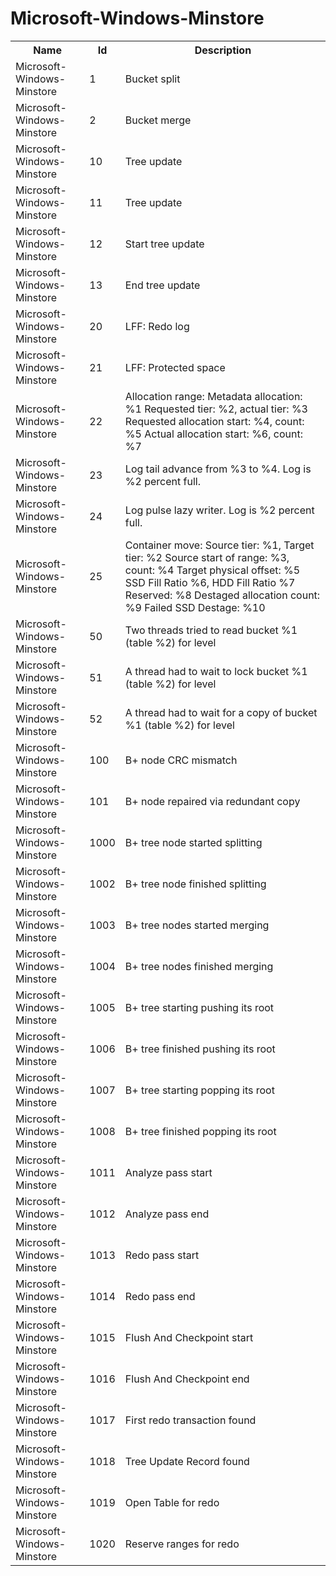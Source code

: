 # Microsoft-Windows-Minstore

<table>
<colgroup><col/><col/><col/></colgroup>
<tr><th>Name</th><th>Id</th><th>Description</th></tr>
<tr><td>Microsoft-Windows-Minstore</td><td>1</td><td>Bucket split</td></tr>
<tr><td>Microsoft-Windows-Minstore</td><td>2</td><td>Bucket merge</td></tr>
<tr><td>Microsoft-Windows-Minstore</td><td>10</td><td>Tree update</td></tr>
<tr><td>Microsoft-Windows-Minstore</td><td>11</td><td>Tree update</td></tr>
<tr><td>Microsoft-Windows-Minstore</td><td>12</td><td>Start tree update</td></tr>
<tr><td>Microsoft-Windows-Minstore</td><td>13</td><td>End tree update</td></tr>
<tr><td>Microsoft-Windows-Minstore</td><td>20</td><td>LFF: Redo log</td></tr>
<tr><td>Microsoft-Windows-Minstore</td><td>21</td><td>LFF: Protected space</td></tr>
<tr><td>Microsoft-Windows-Minstore</td><td>22</td><td>Allocation range:
	Metadata allocation: %1 
	Requested tier: %2, actual tier: %3 
	Requested allocation start: %4, count: %5 
	Actual allocation start: %6, count: %7</td></tr>
<tr><td>Microsoft-Windows-Minstore</td><td>23</td><td>Log tail advance from %3 to %4.
Log is %2 percent full.</td></tr>
<tr><td>Microsoft-Windows-Minstore</td><td>24</td><td>Log pulse lazy writer. Log is %2 percent full.</td></tr>
<tr><td>Microsoft-Windows-Minstore</td><td>25</td><td>Container move:
	Source tier: %1, Target tier: %2 
	Source start of range: %3, count: %4 
	 Target physical offset: %5 
	SSD Fill Ratio %6, HDD Fill Ratio %7 
	Reserved: %8
	Destaged allocation count: %9
	Failed SSD Destage: %10</td></tr>
<tr><td>Microsoft-Windows-Minstore</td><td>50</td><td>Two threads tried to read bucket %1 (table %2) for level</td></tr>
<tr><td>Microsoft-Windows-Minstore</td><td>51</td><td>A thread had to wait to lock bucket %1 (table %2) for level</td></tr>
<tr><td>Microsoft-Windows-Minstore</td><td>52</td><td>A thread had to wait for a copy of bucket %1 (table %2) for level</td></tr>
<tr><td>Microsoft-Windows-Minstore</td><td>100</td><td>B+ node CRC mismatch</td></tr>
<tr><td>Microsoft-Windows-Minstore</td><td>101</td><td>B+ node repaired via redundant copy</td></tr>
<tr><td>Microsoft-Windows-Minstore</td><td>1000</td><td>B+ tree node started splitting</td></tr>
<tr><td>Microsoft-Windows-Minstore</td><td>1002</td><td>B+ tree node finished splitting</td></tr>
<tr><td>Microsoft-Windows-Minstore</td><td>1003</td><td>B+ tree nodes started merging</td></tr>
<tr><td>Microsoft-Windows-Minstore</td><td>1004</td><td>B+ tree nodes finished merging</td></tr>
<tr><td>Microsoft-Windows-Minstore</td><td>1005</td><td>B+ tree starting pushing its root</td></tr>
<tr><td>Microsoft-Windows-Minstore</td><td>1006</td><td>B+ tree finished pushing its root</td></tr>
<tr><td>Microsoft-Windows-Minstore</td><td>1007</td><td>B+ tree starting popping its root</td></tr>
<tr><td>Microsoft-Windows-Minstore</td><td>1008</td><td>B+ tree finished popping its root</td></tr>
<tr><td>Microsoft-Windows-Minstore</td><td>1011</td><td>Analyze pass start</td></tr>
<tr><td>Microsoft-Windows-Minstore</td><td>1012</td><td>Analyze pass end</td></tr>
<tr><td>Microsoft-Windows-Minstore</td><td>1013</td><td>Redo pass start</td></tr>
<tr><td>Microsoft-Windows-Minstore</td><td>1014</td><td>Redo pass end</td></tr>
<tr><td>Microsoft-Windows-Minstore</td><td>1015</td><td>Flush And Checkpoint start</td></tr>
<tr><td>Microsoft-Windows-Minstore</td><td>1016</td><td>Flush And Checkpoint end</td></tr>
<tr><td>Microsoft-Windows-Minstore</td><td>1017</td><td>First redo transaction found</td></tr>
<tr><td>Microsoft-Windows-Minstore</td><td>1018</td><td>Tree Update Record found</td></tr>
<tr><td>Microsoft-Windows-Minstore</td><td>1019</td><td>Open Table for redo</td></tr>
<tr><td>Microsoft-Windows-Minstore</td><td>1020</td><td>Reserve ranges for redo</td></tr>
</table>

